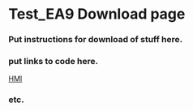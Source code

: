 # Test_EA9 Download page
### Put instructions for download of stuff here.
### put links to code here.
[HMI](https://github.com/tgittins-sdzn/Test_EA9/tree/17489f97e8d06c97d3e6453fe4bb5f9a8f097427/HMI)
### etc.
